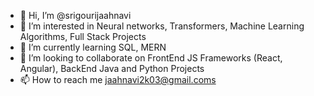 - 👋 Hi, I’m @srigourijaahnavi
- 👀 I’m interested in Neural networks, Transformers, Machine Learning Algorithms, Full Stack Projects
- 🌱 I’m currently learning SQL, MERN
- 💞️ I’m looking to collaborate on FrontEnd JS Frameworks (React, Angular), BackEnd Java and Python Projects
- 📫 How to reach me jaahnavi2k03@gmail.coms

<!---
srigourijaahnavi/srigourijaahnavi is a ✨ special ✨ repository because its `README.md` (this file) appears on your GitHub profile.
You can click the Preview link to take a look at your changes.
--->
